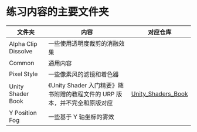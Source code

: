 # 练习内容的主要文件夹

| 文件夹 | 内容 | 对应仓库 |
| --- | --- | --- |
| Alpha Clip Dissolve | 一些使用透明度裁剪的消融效果 | |
| Common | 通用内容 | |
| Pixel Style | 一些像素风的滤镜和着色器 | |
| Unity Shader Book | 《Unity Shader 入门精要》随书附赠的教程文件的 URP 版本，并不完全和原版对应 | [Unity_Shaders_Book](https://github.com/candycat1992/Unity_Shaders_Book)|
| Y Position Fog | 一些基于 Y 轴坐标的雾效 | |
